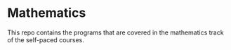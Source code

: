 # Mathematics
This repo contains the programs that are covered in the mathematics track of the self-paced courses.
